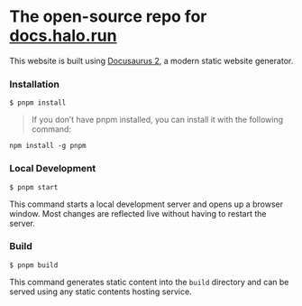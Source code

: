# The open-source repo for [docs.halo.run](https://docs.halo.run)

This website is built using [Docusaurus 2](https://docusaurus.io/), a modern static website generator.

### Installation

```
$ pnpm install 
```

> If you don’t have pnpm installed, you can install it with the following command:

```
npm install -g pnpm
```

### Local Development

```
$ pnpm start
```

This command starts a local development server and opens up a browser window. Most changes are reflected live without having to restart the server.

### Build

```
$ pnpm build
```

This command generates static content into the `build` directory and can be served using any static contents hosting service.
